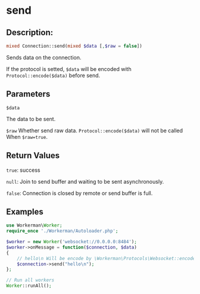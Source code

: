 # send
## Description:
```php
mixed Connection::send(mixed $data [,$raw = false])
```

Sends data on the connection.

If the protocol is setted, ```$data``` will be encoded with ```Protocol::encode($data)``` before send.

## Parameters

``` $data ```

The data to be sent.

``` $raw ```
Whether send raw data.  ```Protocol::encode($data)``` will not be called When  ```$raw=true```.

## Return Values

```true```: success

```null```: Join to send buffer and waiting to be sent asynchronously.

```false```: Connection is closed by remote or send buffer is full.


## Examples

```php
use Workerman\Worker;
require_once './Workerman/Autoloader.php';

$worker = new Worker('websocket://0.0.0.0:8484');
$worker->onMessage = function($connection, $data)
{
    // hello\n Will be encode by \Workerman\Protocols\Websocket::encode before to be sent
    $connection->send("hello\n");
};

// Run all workers
Worker::runAll();
```
